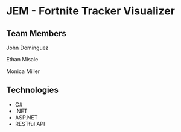 # JEM - Fortnite Tracker Visualizer

## Team Members
John Dominguez

Ethan Misale

Monica Miller


## Technologies
* C#
* .NET
* ASP.NET
* RESTful API
